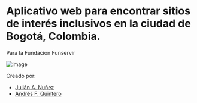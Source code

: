 # Aplicativo web para encontrar sitios de interés inclusivos en la ciudad de Bogotá, Colombia.

Para la Fundación Funservir

![image](https://user-images.githubusercontent.com/60657504/187685465-66582853-9d68-4988-9a3e-5503e2d83e91.png)

Creado por:
- [Julián A. Nuñez](https://github.com/janumejia)
- [Andrés F. Quintero](https://github.com/Lkoeds)
